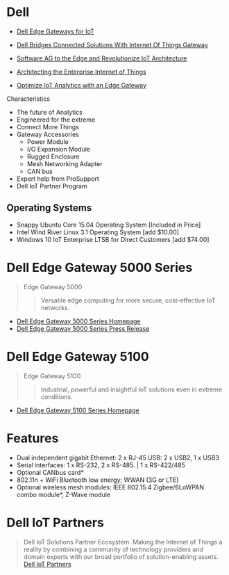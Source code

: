 # Dell

- [Dell Edge Gateways for IoT](http://www.dell.com/us/business/p/edge-gateway)

- [Dell Bridges Connected Solutions With Internet Of Things Gateway](http://www.tomsitpro.com/articles/dell-iot-edge-gateway-5000,1-2953.html)
- [Software AG to the Edge and Revolutionize IoT Architecture](http://www.softwareag.com/corporate/Press/pressreleases/20160615_Software_AG_to_the_Edge_and_Revolutionize_IoT_Architecture_page.asp)
- [Architecting the Enterprise Internet of Things](http://www.slideshare.net/DellWorld/architecting-the-enterprise-internet-of-things)
- [Optimize IoT Analytics with an Edge Gateway](https://www.youtube.com/watch?v=rQx8QoIFzCg)

Characteristics

- The future of Analytics
- Engineered for the extreme
- Connect More Things
- Gateway Accessories
  - Power Module
  - I/O Expansion Module
  - Rugged Enclosure
  - Mesh Networking Adapter
  - CAN bus
- Expert help from ProSupport
- Dell IoT Partner Program

## Operating Systems
	
- Snappy Ubuntu Core 15.04 Operating System [Included in Price]
- Intel Wind River Linux 3.1 Operating System [add $10.00]
- Windows 10 IoT Enterprise LTSB for Direct Customers [add $74.00]

# Dell Edge Gateway 5000 Series

> Edge Gateway 5000
> > Versatile edge computing for more secure, cost-effective IoT networks.

- [Dell Edge Gateway 5000 Series Homepage](http://www.dell.com/us/business/p/dell-edge-gateway-5000/pd?ref=PD_OC)
- [Dell Edge Gateway 5000 Series Press Release](http://www.dell.com/learn/us/en/uscorp1/secure/2015-10-20-dell-edge-gateway-5000-internet-of-things)

# Dell Edge Gateway 5100

> Edge Gateway 5100
> > Industrial, powerful and insightful IoT solutions even in extreme conditions.

- [Dell Edge Gateway 5100 Series Homepage](http://www.dell.com/us/business/p/dell-edge-gateway-5100/pd?ref=PD_OC)

# Features

- Dual independent gigabit Ethernet: 2 x RJ-45 USB: 2 x USB2, 1 x USB3
- Serial interfaces: 1 x RS-232, 2 x RS-485. | 1 x RS-422/485
- Optional CANbus card*
- 802.11n + WiFi Bluetooth low energy; WWAN (3G or LTE)
- Optional wireless mesh modules: IEEE 802.15.4 Zigbee/6LoWPAN combo module*, Z-Wave module

# Dell IoT Partners

> Dell IoT Solutions Partner Ecosystem. Making the Internet of Things a reality by combining a community of technology providers and domain experts with our broad portfolio of solution-enabling assets. [Dell IoT Partners](http://delliotpartners.com/)
